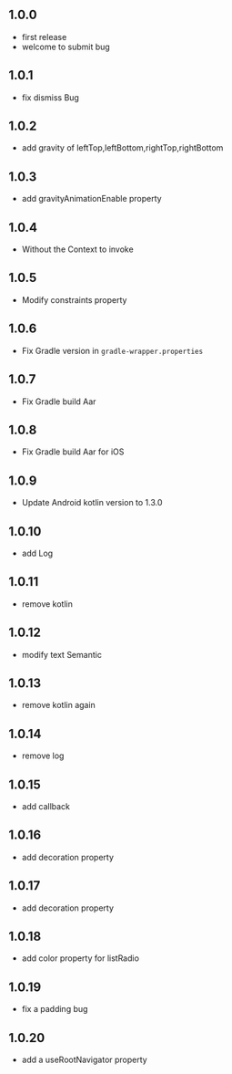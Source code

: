 ## 1.0.0

* first release
* welcome to submit bug

## 1.0.1

* fix dismiss Bug

## 1.0.2

* add gravity of leftTop,leftBottom,rightTop,rightBottom

## 1.0.3

* add gravityAnimationEnable property

## 1.0.4

* Without the Context to invoke

## 1.0.5

* Modify constraints property

## 1.0.6

* Fix Gradle version in `gradle-wrapper.properties`

## 1.0.7

* Fix Gradle build Aar

## 1.0.8

* Fix Gradle build Aar for iOS

## 1.0.9

* Update Android kotlin version to 1.3.0

## 1.0.10

* add Log

## 1.0.11

* remove kotlin

## 1.0.12

* modify text Semantic

## 1.0.13

* remove kotlin again

## 1.0.14

* remove log

## 1.0.15

* add callback

## 1.0.16

* add decoration property

## 1.0.17

* add decoration property

## 1.0.18

* add color property for listRadio

## 1.0.19

* fix a padding bug

## 1.0.20

* add a useRootNavigator property